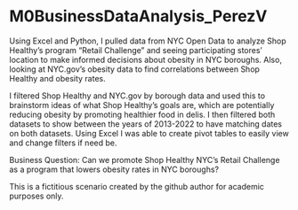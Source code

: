 # M0BusinessDataAnalysis_PerezV

Using Excel and Python, I pulled data from NYC Open Data to analyze Shop Healthy’s program “Retail Challenge” and seeing participating stores’ location to make informed decisions about obesity in NYC boroughs. Also, looking at NYC.gov’s obesity data to find correlations between Shop Healthy and obesity rates.

I filtered Shop Healthy and NYC.gov by borough data and used this to brainstorm ideas of what Shop Healthy’s goals are, which are potentially reducing obesity by promoting healthier food in delis. I then filtered both datasets to show between the years of 2013-2022 to have matching dates on both datasets. Using Excel I was able to create pivot tables to easily view and change filters if need be.

Business Question:
Can we promote Shop Healthy NYC’s Retail Challenge as a program that lowers obesity rates in NYC boroughs?


This is a fictitious scenario created by the github author for academic purposes only.
